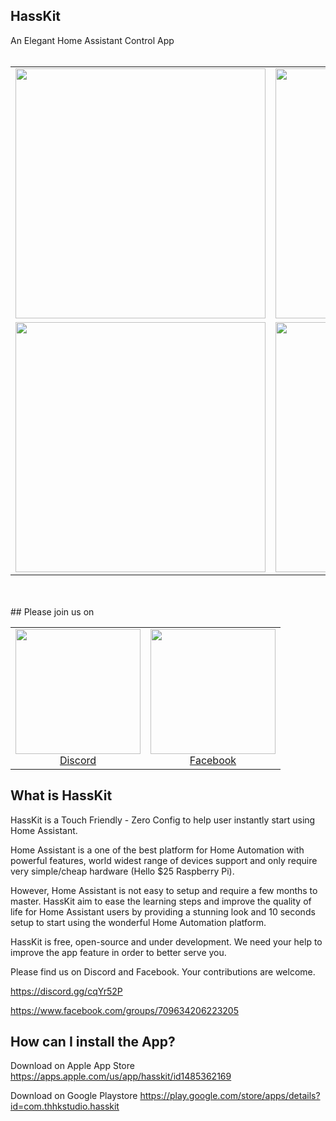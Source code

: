 ## HassKit

An Elegant Home Assistant Control App
<br><br>
<table width="100%">
<tbody>
<tr align="center">
<td><img width="400" src="https://github.com/tuanha2000vn/hasskit/blob/master/graphic%20template/Simulator%20Screen%20Shot%20-%20iPhone%2011%20Pro%20Max%20-%202019-11-13%20at%2000.54.43.png"></td>
<td><img width="400" src="https://github.com/tuanha2000vn/hasskit/blob/master/graphic%20template/Simulator%20Screen%20Shot%20-%20iPhone%2011%20Pro%20Max%20-%202019-11-13%20at%2001.28.48.png"></td>
<td><img width="400" src="https://github.com/tuanha2000vn/hasskit/blob/master/graphic%20template/Simulator%20Screen%20Shot%20-%20iPhone%2011%20Pro%20Max%20-%202019-11-13%20at%2001.29.27.png"></td>
</tr>
<tr align="center">
<td><img width="400" src="https://github.com/tuanha2000vn/hasskit/blob/master/graphic%20template/Screenshot_1573979819.png"></td>
<td><img width="400" src="https://github.com/tuanha2000vn/hasskit/blob/master/graphic%20template/Screenshot_1573979786.png"></td>
<td><img width="400" src="https://github.com/tuanha2000vn/hasskit/blob/master/graphic%20template/Screenshot_1573980448.png"></td>
</tr>
</tbody>
</table>
<br><br>
## Please join us on

<table width="100%">
<tbody>
<tr align="center">
<td><a href="https://discord.gg/cqYr52P"><img src="https://github.com/tuanha2000vn/hasskit/blob/master/assets/images/discord-512.png" alt="" width="200" /><br />Discord</a></td>
<td><a href="https://www.facebook.com/groups/709634206223205"><img src="https://github.com/tuanha2000vn/hasskit/blob/master/assets/images/facebook-logo.png" alt="" width="200" /><br />Facebook</a></td>
</tr>
</tbody>
</table>

## What is HassKit

HassKit is a Touch Friendly - Zero Config to help user instantly start using Home Assistant.

Home Assistant is a one of the best platform for Home Automation with powerful features, world widest range of devices support and only require very simple/cheap hardware (Hello \$25 Raspberry Pi).

However, Home Assistant is not easy to setup and require a few months to master. HassKit aim to ease the learning steps and improve the quality of life for Home Assistant users by providing a stunning look and 10 seconds setup to start using the wonderful Home Automation platform.

HassKit is free, open-source and under development. We need your help to improve the app feature in order to better serve you.

Please find us on Discord and Facebook. Your contributions are welcome.

https://discord.gg/cqYr52P

https://www.facebook.com/groups/709634206223205

## How can I install the App?

Download on Apple App Store
https://apps.apple.com/us/app/hasskit/id1485362169

Download on Google Playstore
https://play.google.com/store/apps/details?id=com.thhkstudio.hasskit